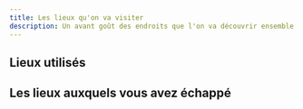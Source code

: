 ```yaml
---
title: Les lieux qu'on va visiter
description: Un avant goût des endroits que l'on va découvrir ensemble.
---
```


## Lieux utilisés 


## Les lieux auxquels vous avez échappé

